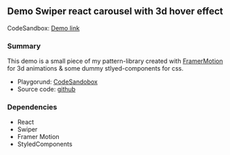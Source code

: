 ## Demo Swiper react carousel with 3d hover effect

CodeSandbox: [Demo link]()

### Summary

This demo is a small piece of my pattern-library created with [FramerMotion](https://www.framer.com/motion/) for 3d animations & some dummy stlyed-components for css.

- Playgorund: [CodeSandobox](https://codesandbox.io/s/young-smoke-2zogt)
- Source code: [github](https://github.com/GiuB/demo-react-animated-checkbox/tree/master/src)

### Dependencies

- React
- Swiper
- Framer Motion
- StyledComponents
